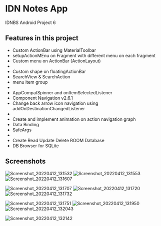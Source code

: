 # IDN Notes App

IDNBS Android Project 6

## Features in this project

- Custom ActionBar using MaterialToolbar
- setupActionMEnu on Fragment with different menu on each fragment
- Custom menu on ActionBar (ActionLayout)
-
- Custom shape on floatingActionBar
- SearchView & SearchAction
- menu item group
-
- AppCompatSpinner and onItemSelectedListener
- Component Navigation v2.6.1
- Change back arrow icon navigation using addOnDestinationChangedListener
-
- Create and implement animation on action navigation graph
- Data Binding
- SafeArgs
-
- Create Read Update Delete ROOM Database
- DB Browser for SQLite

## Screenshots

![Screenshot_20220412_131532](https://user-images.githubusercontent.com/77008948/162894526-5134ec98-5f4b-4b2e-b203-1a7d1d845c53.png)
![Screenshot_20220412_131553](https://user-images.githubusercontent.com/77008948/162894585-138e9367-4c5e-4347-9a95-6fbd74f1c5c1.png)
![Screenshot_20220412_131607](https://user-images.githubusercontent.com/77008948/162895231-a6c98f45-45e5-4266-a1c8-3e251d4bd7dd.png)

![Screenshot_20220412_131707](https://user-images.githubusercontent.com/77008948/162895278-ddc019e0-9ed5-4e94-add3-249f8dec7738.png)
![Screenshot_20220412_131720](https://user-images.githubusercontent.com/77008948/162895491-771f6d29-45cf-4645-86e5-bb034c1662c2.png)
![Screenshot_20220412_131732](https://user-images.githubusercontent.com/77008948/162895498-d50a1ae2-804d-4a8c-a2e0-453a795155e7.png)

![Screenshot_20220412_131751](https://user-images.githubusercontent.com/77008948/162895528-e19c1891-03ad-48be-9220-8d8893e1904a.png)
![Screenshot_20220412_131950](https://user-images.githubusercontent.com/77008948/162895677-2f9579ef-1d0c-45e0-aa00-76c9194b12b3.png)
![Screenshot_20220412_132043](https://user-images.githubusercontent.com/77008948/162895701-88a95e9c-2f0e-4724-8f1e-aa7412235d20.png)

![Screenshot_20220412_132142](https://user-images.githubusercontent.com/77008948/162895720-0d659aa3-08c7-4235-83af-7d317de57b91.png)



